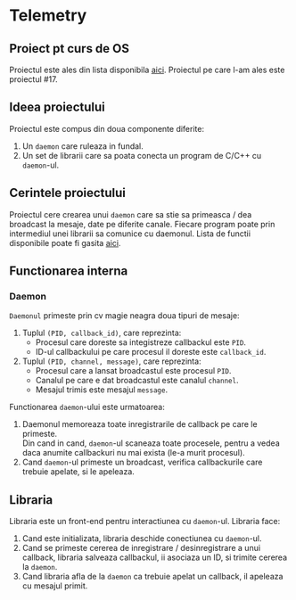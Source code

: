 # Telemetry

## Proiect pt curs de OS

Proiectul este ales din lista disponibila [aici](https://cs.unibuc.ro/~pirofti/so/so-lab-proiect.pdf).
Proiectul pe care l-am ales este proiectul #17.


## Ideea proiectului
Proiectul este compus din doua componente diferite:
1. Un `daemon` care ruleaza in fundal.
2. Un set de librarii care sa poata conecta un program de C/C++ cu `daemon`-ul.


## Cerintele proiectului
Proiectul cere crearea unui `daemon` care sa stie sa primeasca / dea broadcast la mesaje, date pe diferite canale.
Fiecare program poate prin intermediul unei librarii sa comunice cu daemonul.
Lista de functii disponibile poate fi gasita [aici](Library/telemetry.h).

## Functionarea interna
### Daemon
`Daemonul` primeste prin cv magie neagra doua tipuri de mesaje:
1. Tuplul `(PID, callback_id)`, care reprezinta:
    * Procesul care doreste sa integistreze callbackul este `PID`.
    * ID-ul callbackului pe care procesul il doreste este `callback_id`.
2. Tuplul `(PID, channel, message)`, care reprezinta:
    * Procesul care a lansat broadcastul este procesul `PID`.
    * Canalul pe care e dat broadcastul este canalul `channel`.
    * Mesajul trimis este mesajul `message`.

Functionarea `daemon`-ului este urmatoarea:
1. Daemonul memoreaza toate inregistrarile de callback pe care le primeste.\
Din cand in cand, `daemon`-ul scaneaza toate procesele, pentru a vedea daca anumite callbackuri nu mai exista (le-a murit procesul).
2. Cand `daemon`-ul primeste un broadcast, verifica callbackurile care trebuie apelate, si le apeleaza.

## Libraria
Libraria este un front-end pentru interactiunea cu `daemon`-ul.
Libraria face:
1. Cand este initializata, libraria deschide conectiunea cu `daemon`-ul.
2. Cand se primeste cererea de inregistrare / desinregistrare a unui callback, libraria salveaza callbackul, ii asociaza un ID, si trimite cererea la `daemon`.
3. Cand libraria afla de la `daemon` ca trebuie apelat un callback, il apeleaza cu mesajul primit.
